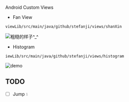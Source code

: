 Android Custom Views

- Fan View

`viewLib/src/main/java/github/stefanji/views/shanXin`

![粗糙的样子^_^](http://upload-images.jianshu.io/upload_images/2833342-0a14fa31332e99a1.png?imageMogr2/auto-orient/strip%7CimageView2/2/w/1240)


- Histogram 

`iewLib/src/main/java/github/stefanji/views/histogram`

![demo](http://upload-images.jianshu.io/upload_images/2833342-a138d119eff68a40.gif?imageMogr2/auto-orient/strip)

## TODO

- [ ]   Jump 💧